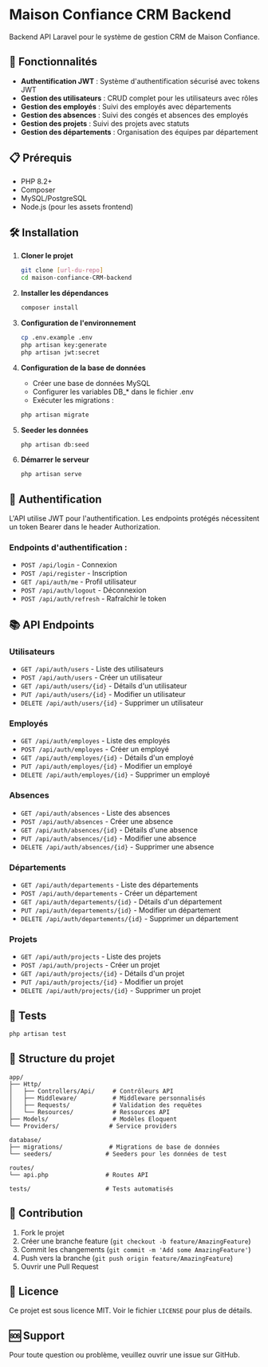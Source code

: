 # Maison Confiance CRM Backend

Backend API Laravel pour le système de gestion CRM de Maison Confiance.

## 🚀 Fonctionnalités

- **Authentification JWT** : Système d'authentification sécurisé avec tokens JWT
- **Gestion des utilisateurs** : CRUD complet pour les utilisateurs avec rôles
- **Gestion des employés** : Suivi des employés avec départements
- **Gestion des absences** : Suivi des congés et absences des employés
- **Gestion des projets** : Suivi des projets avec statuts
- **Gestion des départements** : Organisation des équipes par département

## 📋 Prérequis

- PHP 8.2+
- Composer
- MySQL/PostgreSQL
- Node.js (pour les assets frontend)

## 🛠️ Installation

1. **Cloner le projet**
   ```bash
   git clone [url-du-repo]
   cd maison-confiance-CRM-backend
   ```

2. **Installer les dépendances**
   ```bash
   composer install
   ```

3. **Configuration de l'environnement**
   ```bash
   cp .env.example .env
   php artisan key:generate
   php artisan jwt:secret
   ```

4. **Configuration de la base de données**
   - Créer une base de données MySQL
   - Configurer les variables DB_* dans le fichier .env
   - Exécuter les migrations :
   ```bash
   php artisan migrate
   ```

5. **Seeder les données**
   ```bash
   php artisan db:seed
   ```

6. **Démarrer le serveur**
   ```bash
   php artisan serve
   ```

## 🔐 Authentification

L'API utilise JWT pour l'authentification. Les endpoints protégés nécessitent un token Bearer dans le header Authorization.

### Endpoints d'authentification :
- `POST /api/login` - Connexion
- `POST /api/register` - Inscription
- `GET /api/auth/me` - Profil utilisateur
- `POST /api/auth/logout` - Déconnexion
- `POST /api/auth/refresh` - Rafraîchir le token

## 📚 API Endpoints

### Utilisateurs
- `GET /api/auth/users` - Liste des utilisateurs
- `POST /api/auth/users` - Créer un utilisateur
- `GET /api/auth/users/{id}` - Détails d'un utilisateur
- `PUT /api/auth/users/{id}` - Modifier un utilisateur
- `DELETE /api/auth/users/{id}` - Supprimer un utilisateur

### Employés
- `GET /api/auth/employes` - Liste des employés
- `POST /api/auth/employes` - Créer un employé
- `GET /api/auth/employes/{id}` - Détails d'un employé
- `PUT /api/auth/employes/{id}` - Modifier un employé
- `DELETE /api/auth/employes/{id}` - Supprimer un employé

### Absences
- `GET /api/auth/absences` - Liste des absences
- `POST /api/auth/absences` - Créer une absence
- `GET /api/auth/absences/{id}` - Détails d'une absence
- `PUT /api/auth/absences/{id}` - Modifier une absence
- `DELETE /api/auth/absences/{id}` - Supprimer une absence

### Départements
- `GET /api/auth/departements` - Liste des départements
- `POST /api/auth/departements` - Créer un département
- `GET /api/auth/departements/{id}` - Détails d'un département
- `PUT /api/auth/departements/{id}` - Modifier un département
- `DELETE /api/auth/departements/{id}` - Supprimer un département

### Projets
- `GET /api/auth/projects` - Liste des projets
- `POST /api/auth/projects` - Créer un projet
- `GET /api/auth/projects/{id}` - Détails d'un projet
- `PUT /api/auth/projects/{id}` - Modifier un projet
- `DELETE /api/auth/projects/{id}` - Supprimer un projet

## 🧪 Tests

```bash
php artisan test
```

## 📝 Structure du projet

```
app/
├── Http/
│   ├── Controllers/Api/     # Contrôleurs API
│   ├── Middleware/          # Middleware personnalisés
│   ├── Requests/            # Validation des requêtes
│   └── Resources/           # Ressources API
├── Models/                  # Modèles Eloquent
└── Providers/              # Service providers

database/
├── migrations/             # Migrations de base de données
└── seeders/               # Seeders pour les données de test

routes/
└── api.php                # Routes API

tests/                     # Tests automatisés
```

## 🤝 Contribution

1. Fork le projet
2. Créer une branche feature (`git checkout -b feature/AmazingFeature`)
3. Commit les changements (`git commit -m 'Add some AmazingFeature'`)
4. Push vers la branche (`git push origin feature/AmazingFeature`)
5. Ouvrir une Pull Request

## 📄 Licence

Ce projet est sous licence MIT. Voir le fichier `LICENSE` pour plus de détails.

## 🆘 Support

Pour toute question ou problème, veuillez ouvrir une issue sur GitHub.
